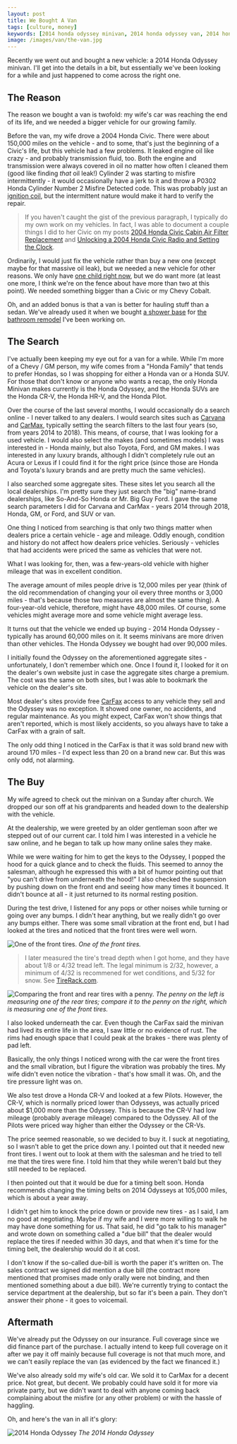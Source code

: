 ```yaml
---
layout: post
title: We Bought A Van
tags: [culture, money]
keywords: [2014 honda odyssey minivan, 2014 honda odyssey van, 2014 honda odyssey, 2014 odyssey, honda odyssey, odyssey, van, minivan, honda, 2004 honda civic, honda civic, civic, 2004 civic]
image: /images/van/the-van.jpg
---
```


Recently we went out and bought a new vehicle: a 2014 Honda Odyssey minivan. I'll get into the details in a bit, but essentially we've been looking for a while and just happened to come across the right one.

## The Reason

The reason we bought a van is twofold: my wife's car was reaching the end of its life, and we needed a bigger vehicle for our growing family.

Before the van, my wife drove a 2004 Honda Civic. There were about 150,000 miles on the vehicle - and to some, that's just the beginning of a Civic's life, but this vehicle had a few problems. It leaked engine oil like crazy - and probably transmission fluid, too. Both the engine and transmission were always covered in oil no matter how often I cleaned them (good like finding *that* oil leak!) Cylinder 2 was starting to misfire intermittently - it would occasionally have a jerk to it and throw a P0302 Honda Cylinder Number 2 Misfire Detected code. This was probably just an [ignition coil](https://www.amazon.com/Ignition-Coils-2001-2005-Honda-Civic/dp/B00M4HBBHI/?tag=hendrixjoseph-20), but the intermittent nature would make it hard to verify the repair.

> If you haven't caught the gist of the previous paragraph, I typically do my own work on my vehicles. In fact, I was able to document a couple things I did to her Civic on my posts [2004 Honda Civic Cabin Air Filter Replacement](https://hendrixjoseph.github.io/2004-honda-civic-cabin-air-filter-replacement/) and [Unlocking a 2004 Honda Civic Radio and Setting the Clock](https://hendrixjoseph.github.io/unlocking-a-2004-honda-civic-radio-and-setting-the-clock/).

Ordinarily, I would just fix the vehicle rather than buy a new one (except maybe for that massive oil leak), but we needed a new vehicle for other reasons. We only have [one child right now](https://hendrixjoseph.github.io/a-mostly-financial-pregnancy-timeline-and-the-first-four-months-of-life-my-experience-as-a-new-dad/), but we do want more (at least one more, I think we're on the fence about have more than two at this point). We needed something bigger than a Civic or my Chevy Cobalt.

Oh, and an added bonus is that a van is better for hauling stuff than a sedan. We've already used it when we bought [a shower base](https://www.amazon.com/s/?field-keywords=Single+Threshold+Left+Drain+Shower+Base+in+White&tag=hendrixjoseph-20) for [the bathroom remodel](https://hendrixjoseph.github.io/master-bath-remodel-demolition/) I've been working on.

## The Search

I've actually been keeping my eye out for a van for a while. While I'm more of a Chevy / GM person, my wife comes from a "Honda Family" that tends to prefer Hondas, so I was shopping for either a Honda van or a Honda SUV. For those that don't know or anyone who wants a recap, the only Honda Minivan makes currently is the Honda Odyssey, and the Honda SUVs are the Honda CR-V, the Honda HR-V, and the Honda Pilot.

Over the course of the last several months, I would occasionally do a search online - I never talked to any dealers. I would search sites such as [Carvana](https://www.carvana.com/) and [CarMax](https://www.carmax.com/), typically setting the search filters to the last four years (so, from years 2014 to 2018). This means, of course, that I was looking for a used vehicle. I would also select the makes (and sometimes models) I was interested in - Honda mainly, but also Toyota, Ford, and GM makes. I was interested in any luxury brands, although I didn't completely rule out an Acura or Lexus if I could find it for the right price (since those are Honda and Toyota's luxury brands and are pretty much the same vehicles).

I also searched some aggregate sites. These sites let you search all the local dealerships. I'm pretty sure they just search the "big" name-brand dealerships, like So-And-So Honda or Mr. Big Guy Ford. I gave the same search parameters I did for Carvana and CarMax  - years 2014 through 2018, Honda, GM, or Ford, and SUV or van.

One thing I noticed from searching is that only two things matter when dealers price a certain vehicle - age and mileage. Oddly enough, condition and history do not affect how dealers price vehicles. Seriously - vehicles that had accidents were priced the same as vehicles that were not.

What I was looking for, then, was a few-years-old vehicle with higher mileage that was in excellent condition.

The average amount of miles people drive is 12,000 miles per year (think of the old recommendation of changing your oil every three months or 3,000 miles - that's because those two measures are almost the same thing). A four-year-old vehicle, therefore, might have 48,000 miles. Of course, some vehicles might average more and some vehicle might average less.

It turns out that the vehicle we ended up buying  - 2014 Honda Odyssey - typically has around 60,000 miles on it. It seems minivans are more driven than other vehicles. The Honda Odyssey we bought had over 90,000 miles.

I initially found the Odyssey on the aforementioned aggregate sites - unfortunately, I don't remember which one. Once I found it, I looked for it on the dealer's own website just in case the aggregate sites charge a premium. The cost was the same on both sites, but I was able to bookmark the vehicle on the dealer's site.

Most dealer's sites provide free [CarFax](https://www.carfax.com/) access to any vehicle they sell and the Odyssey was no exception. It showed one owner, no accidents, and regular maintenance. As you might expect, CarFax won't show things that aren't reported, which is most likely accidents, so you always have to take a CarFax with a grain of salt.

The only odd thing I noticed in the CarFax is that it was sold brand new with around 170 miles - I'd expect less than 20 on a brand new car. But this was only odd, not alarming.

## The Buy

My wife agreed to check out the minivan on a Sunday after church. We dropped our son off at his grandparents and headed down to the dealership with the vehicle.

At the dealership, we were greeted by an older gentleman soon after we stepped out of our current car. I told him I was interested in a vehicle he saw online, and he began to talk up how many online sales they make.

While we were waiting for him to get the keys to the Odyssey, I popped the hood for a quick glance and to check the fluids. This seemed to annoy the salesman, although he expressed this with a bit of humor pointing out that "you can't drive from underneath the hood!" I also checked the suspension by pushing down on the front end and seeing how many times it bounced. It didn't bounce at all - it just returned to its normal resting position.

During the test drive, I listened for any pops or other noises while turning or going over any bumps. I didn't hear anything, but we really didn't go over any bumps either. There was some small vibration at the front end, but I had looked at the tires and noticed that the front tires were well worn.

![One of the front tires.](/images/van/front-tire.jpg)
*One of the front tires.*

> I later measured the tire's tread depth when I got home, and they have about 1/8 or 4/32 tread left. The legal minimum is 2/32, however, a minimum of 4/32 is recommened for wet conditions, and 5/32 for snow. See [TireRack.com](https://www.tirerack.com/tires/tiretech/techpage.jsp?techid=163).

![Comparing the front and rear tires with a penny.](/images/van/tires-compared.jpg)
*The penny on the left is measuring one of the rear tires; compare it to the penny on the right, which is measuring one of the front tires.*

I also looked underneath the car. Even though the CarFax said the minivan had lived its entire life in the area, I saw little or no evidence of rust. The rims had enough space that I could peak at the brakes - there was plenty of pad left. 

Basically, the only things I noticed wrong with the car were the front tires and the small vibration, but I figure the vibration was probably the tires. My wife didn't even notice the vibration - that's how small it was. Oh, and the tire pressure light was on.

We also test drove a Honda CR-V and looked at a few Pilots. However, the CR-V, which is normally priced lower than Odysseys, was actually priced about $1,000 more than the Odyssey. This is because the CR-V had low mileage (probably average mileage) compared to the Odyssey. All of the Pilots were priced way higher than either the Odyssey or the CR-Vs.

The price seemed reasonable, so we decided to buy it. I suck at negotiating, so I wasn't able to get the price down any. I pointed out that it needed new front tires. I went out to look at them with the salesman and he tried to tell me that the tires were fine. I told him that they while weren't bald but they still needed to be replaced.

I then pointed out that it would be due for a timing belt soon. Honda recommends changing the timing belts on 2014 Odysseys at 105,000 miles, which is about a year away.

I didn't get him to knock the price down or provide new tires - as I said, I am no good at negotiating. Maybe if my wife and I were more willing to walk he may have done something for us. That said, he did "go talk to his manager" and wrote down on something called a "due bill" that the dealer would replace the tires if needed within 30 days, and that when it's time for the timing belt, the dealership would do it at cost.

I don't know if the so-called due-bill is worth the paper it's written on. The sales contract we signed did mention a due bill (the contract more mentioned that promises made only orally were not binding, and then mentioned something about a due bill). We're currently trying to contact the service department at the dealership, but so far it's been a pain. They don't answer their phone - it goes to voicemail.

## Aftermath

We've already put the Odyssey on our insurance. Full coverage since we did finance part of the purchase. I actually intend to keep full coverage on it after we pay it off mainly because full coverage is not that much more, and we can't easily replace the van (as evidenced by the fact we financed it.)

We've also already sold my wife's old car. We sold it to CarMax for a decent price. Not great, but decent. We probably could have sold it for more via private party, but we didn't want to deal with anyone coming back complaining about the misfire (or any other problem) or with the hassle of haggling.

Oh, and here's the van in all it's glory:

![2014 Honda Odyssey](/images/van/the-van.jpg)
*The 2014 Honda Odyssey*
